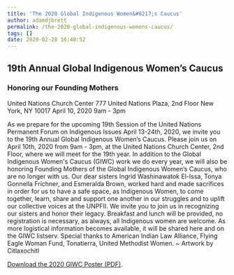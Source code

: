 ```yaml
---
title: 'The 2020 Global Indigenous Women&#8217;s Caucus'
author: adamdjbrett
permalink: /the-2020-global-indigenous-womens-caucus/
tags: []
date: 2020-02-28 16:48:52
---
```

## 19th Annual Global Indigenous Women’s Caucus

### Honoring our Founding Mothers

United Nations Church Center 777 United Nations Plaza, 2nd Floor New York, NY 10017 April 10, 2020 9am - 3pm

As we prepare for the upcoming 19th Session of the United Nations Permanent Forum on Indigenous Issues April 13-24th, 2020, we invite you to the 19th Annual Global Indigenous Women’s Caucus. Please join us on April 10th, 2020 from 9am - 3pm, at the United Nations Church Center, 2nd Floor, where we will meet for the 19th year. In addition to the Global Indigenous Women's Caucus (GIWC) work we do every year, we will also be honoring Founding Mothers of the Global Indigenous Women’s Caucus, who are no longer with us. Our dear sisters Ingrid Washinawatok El-Issa, Tonya Gonnella Frichner, and Esmeralda Brown, worked hard and made sacrifices in order for us to have a safe space, as Indigenous Women, to come together, learn, share and support one another in our struggles and to uplift our collective voices at the UNPFII. We invite you to join us in recognizing our sisters and honor their legacy. Breakfast and lunch will be provided, no registration is necessary, as always, all Indigenous women are welcome. As more logistical information becomes available, it will be shared here and on the GIWC listserv. Special thanks to American Indian Law Alliance, Flying Eagle Woman Fund, Tonatierra, United Methodist Women. ~ Artwork by Citlaxochitl  

[Download the 2020 GIWC Poster (PDF)](https://aila.ngo/wp-content/uploads/2020/02/GIWC-2020-Poster.pdf).
